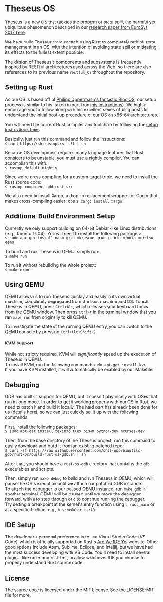 # Theseus OS

Theseus is a new OS that tackles the problem of *state spill*, the harmful yet ubiquitous phenomenon described in our [research paper from EuroSys 2017 here](http://kevinaboos.web.rice.edu/statespy.html).

We have build Theseus from scratch using Rust to completely rethink state management in an OS, with the intention of avoiding state spill or mitigating its effects to the fullest extent possible. 

The design of Theseus's components and subsystems is frequently inspired by RESTful architectures used across the Web, so there are also references to its previous name `restful_OS` throughout the repository. 


## Setting up Rust

As our OS is based off of [Philipp Oppermann's fantastic Blog OS](htpp://os,phil-opp.com), our setup process is similar to his (taken in part from [his instructions](http://os.phil-opp.com/set-up-rust.html)). We highly encourage you to follow along with his excellent series of blog posts to understand the initial boot-up procedure of our OS on x86-64 architectures. 

You will need the current Rust compiler and toolchain by following the [setup instructions here](https://www.rust-lang.org/en-US/install.html).

Basically, just run this command and follow the instructions:   
`$ curl https://sh.rustup.rs -sSf | sh`

Because OS development requires many language features that Rust considers to be unstable, you must use a nightly compiler. You can accomplish this with:   
`$ rustup default nightly`

Since we're cross compiling for a custom target triple, we need to install the Rust source code:   
`$ rustup component add rust-src`

We also need to install Xargo, a drop-in replacement wrapper for Cargo that makes cross-compiling easier:   cbs
`$ cargo install xargo`


## Additional Build Environment Setup
Currently we only support building on 64-bit Debian-like Linux distributions (e.g., Ubuntu 16.04). You will need to install the following packages:  
`$ sudo apt-get install nasm grub-mkrescue grub-pc-bin mtools xorriso qemu`   

To build and run Theseus in QEMU, simply run:   
`$ make run`

To run it without rebuilding the whole project:   
`$ make orun`


## Using QEMU 
QEMU allows us to run Theseus quickly and easily in its own virtual machine, completely segregated from the host machine and OS. 
To exit Theseus in QEMU, press `Ctrl+Alt`, which releases your keyboard focus from the QEMU window. Then press `Ctrl+C` in the terminal window that you ran `make run` from originally to kill QEMU. 

To investigate the state of the running QEMU entry, you can switch to the QEMU console by pressing `Ctrl+Alt+Shift+2`. 

#### KVM Support
While not strictly required, KVM will *significantly* speed up the execution of Theseus in QEMU.  
To install KVM, run the following command:  `sudo apt-get install kvm`.  
If you have KVM installed, it will automatically be enabled by our Makefile.



## Debugging 
GDB has built-in support for QEMU, but it doesn't play nicely with OSes that run in long mode. In order to get it working properly with our OS in Rust, we need to patch it and build it locally. The hard part has already been done for us ([details here](http://os.phil-opp.com/set-up-gdb.html)), so we can just quickly set it up with the following commands.  

First, install the following packages:  
`$ sudo apt-get install texinfo flex bison python-dev ncurses-dev`

Then, from the base directory of the Theseus project, run this command to easily download and build it from an existing patched repo:  
`$ curl -sf https://raw.githubusercontent.com/phil-opp/binutils-gdb/rust-os/build-rust-os-gdb.sh | sh`  

After that, you should have a `rust-os-gdb` directory that contains the `gdb` executables and scripts. 

Then, simply run `make debug` to build and run Theseus in QEMU, which will pause the OS's execution until we attach our patched GDB instance.   
To attach the debugger to our paused QEMU instance, run `make gdb` in another terminal. QEMU will be paused until we move the debugger forward, with `n` to step through or `c` to continue running the debugger.  
Try setting a breakpoint at the kernel's entry function using `b rust_main` or at a specific file/line, e.g., `b scheduler.rs:40`.

## IDE Setup  
The developer's personal preference is to use Visual Studio Code (VS Code), which is officially supported on Rust's [Are We IDE Yet](https://areweideyet.com/) website. Other good options include Atom, Sublime, Eclipse, and Intellij, but we have had the most success developing with VS Code. You'll need to install several plugins, like racer and rust-fmt, to allow whichever IDE you choose to properly understand Rust source code.


## License
The source code is licensed under the MIT License. See the LICENSE-MIT file for more. 
